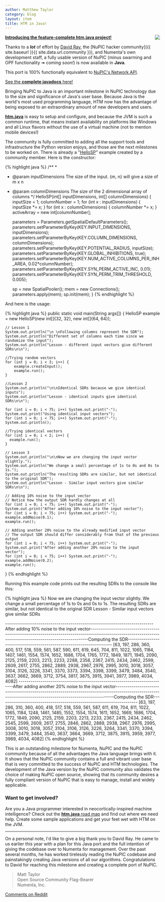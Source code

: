 ```yaml
---
author: Matthew Taylor
category: blog
layout: item
title: HTM in Java!
---
```


<div style="float:right; margin-left:20px;"><img src="{{ site.baseurl }}/images/blog/java-duke.png"/></div>

**[Introducing the feature-complete htm.java project!](https://github.com/numenta/htm.java)**

Thanks to a _**lot**_ of effort by [David Ray](https://github.com/cogmission),
the [NuPIC hacker community]({{ site.baseurl }}{{ site.data.url.community }}),
and Numenta's own development staff, a fully usable version of NuPIC (minus
swarming and OPF functionality ➟ _coming soon!_) is now available in **Java**.

This port is 100% functionally equivalent to [NuPIC's Network
API](https://github.com/numenta/nupic/wiki/NuPIC-Architecture).

[See the **complete javadocs** here!](http://numenta.org/docs/htm.java/)

Bringing NuPIC to Java is an important milestone in NuPIC technology due to the
size and significance of Java's user base. Because Java is the world's most used
programming language, HTM now has the advantage of being exposed to an
extraordinary amount of new developers and users.

**[htm.java](https://github.com/numenta/htm.java)** is easy to setup and
configure, and because the JVM is such a common runtime, that means instant
availability on platforms like Windows and all Linux flavors without the use of
a virtual machine (not to mention mobile devices!)

The community is fully committed to adding all the support tools and
infrastructure the Python version enjoys, and those are the next milestones to
be worked on. There is already a
"[HelloSP](https://github.com/numenta/htm.java/tree/master/src/main/java/org/numenta/nupic/examples/sp)"
example created by a community member. Here is the constructor:


{% highlight java %}
/**
 *
 * @param inputDimensions         The size of the input.  {m, n} will give a size of m x n
 * @param columnDimensions        The size of the 2 dimensional array of columns
 */
HelloSP(int[] inputDimensions, int[] columnDimensions) {
    inputSize = 1;
    columnNumber = 1;
    for (int x : inputDimensions) {
        inputSize *= x;
    }
    for (int x : columnDimensions) {
        columnNumber *= x;
    }
    activeArray = new int[columnNumber];

    parameters = Parameters.getSpatialDefaultParameters();
    parameters.setParameterByKey(KEY.INPUT_DIMENSIONS, inputDimensions);
    parameters.setParameterByKey(KEY.COLUMN_DIMENSIONS, columnDimensions);
    parameters.setParameterByKey(KEY.POTENTIAL_RADIUS, inputSize);
    parameters.setParameterByKey(KEY.GLOBAL_INHIBITIONS, true);
    parameters.setParameterByKey(KEY.NUM_ACTIVE_COLUMNS_PER_INH_AREA, 0.02*columnNumber);
    parameters.setParameterByKey(KEY.SYN_PERM_ACTIVE_INC, 0.01);
    parameters.setParameterByKey(KEY.SYN_PERM_TRIM_THRESHOLD, 0.005);

    sp = new SpatialPooler();
    mem = new Connections();
    parameters.apply(mem);
    sp.init(mem);
}
{% endhighlight %}


And here is the usage:

{% highlight java %}
public static void main(String args[]) {
    HelloSP example = new HelloSP(new int[]{32, 32}, new int[]{64, 64});

    // Lesson 1
    System.out.println("\n \nFollowing columns represent the SDR");
    System.out.println("Different set of columns each time since we randomize the input");
    System.out.println("Lesson - different input vectors give different SDRs\n\n");

    //Trying random vectors
    for (int i = 0; i < 3; i++) {
        example.createInput();
        example.run();
    }

    //Lesson 2
    System.out.println("\n\nIdentical SDRs because we give identical inputs");
    System.out.println("Lesson - identical inputs give identical SDRs\n\n");

    for (int i = 0; i < 75; i++) System.out.print("-");
    System.out.print("Using identical input vectors");
    for (int i = 0; i < 75; i++) System.out.print("-");
    System.out.println();

    //Trying identical vectors
    for (int i = 0; i < 2; i++) {
      example.run();
    }

    // Lesson 3
    System.out.println("\n\nNow we are changing the input vector slightly.");
    System.out.println("We change a small percentage of 1s to 0s and 0s to 1s.");
    System.out.println("The resulting SDRs are similar, but not identical to the original SDR");
    System.out.println("Lesson - Similar input vectors give similar SDRs\n\n");

    // Adding 10% noise to the input vector
    // Notice how the output SDR hardly changes at all
    for (int i = 0; i < 75; i++) System.out.print("-");
    System.out.print("After adding 10% noise to the input vector");
    for (int i = 0; i < 75; i++) System.out.print("-");
    example.addNoise(0.1);
    example.run();

    // Adding another 20% noise to the already modified input vector
    // The output SDR should differ considerably from that of the previous output
    for (int i = 0; i < 75; i++) System.out.print("-");
    System.out.print("After adding another 20% noise to the input vector");
    for (int i = 0; i < 75; i++) System.out.print("-");
    example.addNoise(0.2);
    example.run();
}
{% endhighlight %}


Running this example code prints out the resulting SDRs to the console like this:

{% highlight java %}
Now we are changing the input vector slightly.
We change a small percentage of 1s to 0s and 0s to 1s.
The resulting SDRs are similar, but not identical to the original SDR
Lesson - Similar input vectors give similar SDRs

---------------------------------------------------------------------------After adding 10% noise to the input vector-----------------------------------------------------------------------------------------------------------------------------------------------------------Computing the SDR----------------------------------------------------------------------
[63, 197, 286, 360, 400, 517, 518, 559, 561, 587, 590, 611, 619, 645, 704, 811, 1022, 1065, 1184, 1407, 1461, 1554, 1574, 1652, 1686, 1704, 1765, 1772, 1849, 1871, 1945, 2090, 2125, 2159, 2203, 2213, 2233, 2288, 2358, 2367, 2415, 2434, 2462, 2599, 2609, 2617, 2755, 2862, 2889, 2938, 2967, 2976, 2995, 3010, 3018, 3057, 3104, 3126, 3226, 3341, 3370, 3373, 3394, 3398, 3399, 3479, 3484, 3540, 3637, 3662, 3669, 3712, 3754, 3817, 3875, 3915, 3941, 3977, 3989, 4034, 4082]
---------------------------------------------------------------------------After adding another 20% noise to the input vector-----------------------------------------------------------------------------------------------------------------------------------------------------------Computing the SDR----------------------------------------------------------------------
[63, 197, 286, 310, 360, 400, 418, 517, 518, 559, 561, 587, 611, 619, 704, 811, 1022, 1065, 1184, 1248, 1461, 1485, 1552, 1554, 1574, 1611, 1652, 1669, 1686, 1704, 1772, 1849, 2090, 2125, 2159, 2203, 2213, 2233, 2367, 2415, 2434, 2462, 2545, 2599, 2609, 2617, 2755, 2846, 2862, 2889, 2938, 2967, 2976, 2995, 3008, 3010, 3018, 3057, 3104, 3106, 3126, 3226, 3264, 3341, 3370, 3394, 3399, 3479, 3484, 3540, 3637, 3664, 3669, 3712, 3875, 3915, 3959, 3977, 3989, 4034, 4082]
{% endhighlight %}


This is an outstanding milestone for Numenta, NuPIC and the NuPIC community
because of all the advantages the Java language brings with it. It shows that
the NuPIC community contains a full and vibrant user base that is very committed
to the success of NuPIC and HTM technologies. The development of the Java
version by the NuPIC community also validates the choice of making NuPIC open
source, showing that its community desires a fully compliant version of NuPIC
that is easy to manage, install and widely applicable.

### Want to get involved?

Are you a Java programmer interested in neocortically-inspired machine
intelligence? Check out the
[**htm.java** road map](https://github.com/numenta/htm.java/wiki/Roadmap)
and find out where we need help. Create some sample applications and get your
feet wet with HTM on the JVM.

* * *

On a personal note, I'd like to give a big thank you to David Ray. He came to us
earlier this year with a plan for this Java port and the full intention of
giving the codebase over to Numenta for management. Over the past several
months, he has worked tirelessly reading the NuPIC codebase and painstakingly
creating Java versions of all our algorithms. Congratulations to David for
reaching this milestone and creating a complete port of NuPIC.

> Matt Taylor <br/>
> Open Source Community Flag-Bearer <br/>
> Numenta, Inc.

[Comments on Reddit](http://www.reddit.com/r/MachineLearning/comments/2o5zp3/htm_in_java/)
